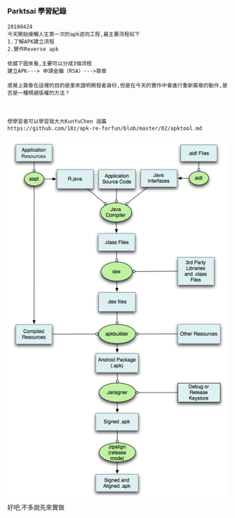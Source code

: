 ### Parktsai 學習紀錄


```
20180424
今天開始接觸人生第一次的apk逆向工程,最主要流程如下
1.了解APK建立流程
2.實作Reverse apk

依據下圖來看,主要可以分成3個流程
建立APK---> 申請金鑰（RSA）--->簽章

感覺上簽章在這裡的目的是拿來證明開發者身份,但是在今天的實作中會進行重新簽章的動作,是否是一種規避版權的方法？



想學習者可以學習我大大KunYuChen 這篇
https://github.com/18z/apk-re-forfun/blob/master/02/apktool.md
```

![apktool-repackage](https://github.com/parkmftsai/Reverse-apk-research/blob/master/Image/build.png)
<br >
好吧,不多說先來實做

